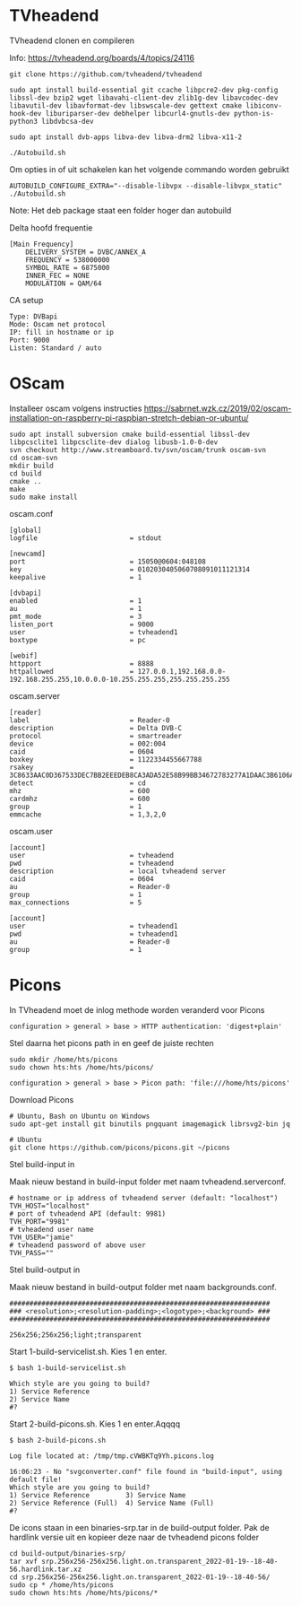 # TVheadend

TVheadend clonen en compileren

Info: https://tvheadend.org/boards/4/topics/24116

```
git clone https://github.com/tvheadend/tvheadend

sudo apt install build-essential git ccache libpcre2-dev pkg-config libssl-dev bzip2 wget libavahi-client-dev zlib1g-dev libavcodec-dev libavutil-dev libavformat-dev libswscale-dev gettext cmake libiconv-hook-dev liburiparser-dev debhelper libcurl4-gnutls-dev python-is-python3 libdvbcsa-dev

sudo apt install dvb-apps libva-dev libva-drm2 libva-x11-2

./Autobuild.sh 
```

Om opties in of uit schakelen kan het volgende commando worden gebruikt
```
AUTOBUILD_CONFIGURE_EXTRA="--disable-libvpx --disable-libvpx_static" ./Autobuild.sh 
```

Note: Het deb package staat een folder hoger dan autobuild

Delta hoofd frequentie
```
[Main Frequency]
	DELIVERY_SYSTEM = DVBC/ANNEX_A
	FREQUENCY = 538000000
	SYMBOL_RATE = 6875000
	INNER_FEC = NONE
	MODULATION = QAM/64
```
  
CA setup
```
Type: DVBapi
Mode: Oscam net protocol 
IP: fill in hostname or ip
Port: 9000
Listen: Standard / auto
```

# OScam

Installeer oscam volgens instructies https://sabrnet.wzk.cz/2019/02/oscam-installation-on-raspberry-pi-raspbian-stretch-debian-or-ubuntu/

```
sudo apt install subversion cmake build-essential libssl-dev libpcsclite1 libpcsclite-dev dialog libusb-1.0-0-dev
svn checkout http://www.streamboard.tv/svn/oscam/trunk oscam-svn
cd oscam-svn
mkdir build
cd build
cmake ..
make
sudo make install
```

oscam.conf
```
[global]
logfile                       = stdout

[newcamd]
port                          = 15050@0604:048108
key                           = 0102030405060708091011121314
keepalive                     = 1

[dvbapi]
enabled                       = 1
au                            = 1
pmt_mode                      = 3
listen_port                   = 9000
user                          = tvheadend1
boxtype                       = pc

[webif]
httpport                      = 8888
httpallowed                   = 127.0.0.1,192.168.0.0-192.168.255.255,10.0.0.0-10.255.255.255,255.255.255.255
```

oscam.server
```
[reader]
label                         = Reader-0
description                   = Delta DVB-C
protocol                      = smartreader
device                        = 002:004
caid                          = 0604
boxkey                        = 1122334455667788
rsakey                        = 3C8633AAC0D367533DEC7BB2EEEDEB8CA3ADA52E58B99BB34672783277A1DAAC3B6106AD0909774E031B2A6E30195B437683AD0FC599B87D08CEA47BE1B6C76A
detect                        = cd
mhz                           = 600
cardmhz                       = 600
group                         = 1
emmcache                      = 1,3,2,0
```

oscam.user
```
[account]
user                          = tvheadend
pwd                           = tvheadend
description                   = local tvheadend server
caid                          = 0604
au                            = Reader-0
group                         = 1
max_connections               = 5

[account]
user                          = tvheadend1
pwd                           = tvheadend1
au                            = Reader-0
group                         = 1
```

# Picons

In TVheadend moet de inlog methode worden veranderd voor Picons 
```
configuration > general > base > HTTP authentication: 'digest+plain' 
```

Stel daarna het picons path in en geef de juiste rechten

```
sudo mkdir /home/hts/picons
sudo chown hts:hts /home/hts/picons/

configuration > general > base > Picon path: 'file:///home/hts/picons'  
```

Download Picons 
```
# Ubuntu, Bash on Ubuntu on Windows
sudo apt-get install git binutils pngquant imagemagick librsvg2-bin jq

# Ubuntu
git clone https://github.com/picons/picons.git ~/picons
```

Stel build-input in

Maak nieuw bestand in build-input folder met naam tvheadend.serverconf.

```
# hostname or ip address of tvheadend server (default: "localhost")
TVH_HOST="localhost"
# port of tvheadend API (default: 9981)
TVH_PORT="9981"
# tvheadend user name
TVH_USER="jamie"
# tvheadend password of above user
TVH_PASS=""
```

Stel build-output in

Maak nieuw bestand in build-output folder met naam backgrounds.conf.

```
#################################################################
### <resolution>;<resolution-padding>;<logotype>;<background> ###
#################################################################

256x256;256x256;light;transparent
```

Start 1-build-servicelist.sh. Kies 1 en enter.

```
$ bash 1-build-servicelist.sh

Which style are you going to build?
1) Service Reference
2) Service Name
#?
```

Start 2-build-picons.sh. Kies 1 en enter.Aqqqq

```
$ bash 2-build-picons.sh

Log file located at: /tmp/tmp.cVWBKTq9Yh.picons.log

16:06:23 - No "svgconverter.conf" file found in "build-input", using default file!
Which style are you going to build?
1) Service Reference         3) Service Name
2) Service Reference (Full)  4) Service Name (Full)
#?
```

De icons staan in een binaries-srp.tar in de build-output folder. Pak de hardlink versie uit en kopieer deze naar de tvheadend picons folder

```
cd build-output/binaries-srp/
tar xvf srp.256x256-256x256.light.on.transparent_2022-01-19--18-40-56.hardlink.tar.xz
cd srp.256x256-256x256.light.on.transparent_2022-01-19--18-40-56/
sudo cp * /home/hts/picons
sudo chown hts:hts /home/hts/picons/*
